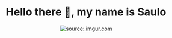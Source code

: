 <div align="center">
<h1 aling="center"> Hello there 👋, my name is Saulo</h1>

<a href="https://imgur.com/cD24dbt"><img src="https://i.imgur.com/cD24dbt.png" title="source: imgur.com" /></a>
<!--
**SauloCejas/SauloCejas** is a ✨ _special_ ✨ repository because its `README.md` (this file) appears on your GitHub profile.

Here are some ideas to get you started:

- 🔭 I’m currently working on ...
- 🌱 I’m currently learning ...
- 👯 I’m looking to collaborate on ...
- 🤔 I’m looking for help with ...
- 💬 Ask me about ...
- 📫 How to reach me: ...
- 😄 Pronouns: ...
- ⚡ Fun fact: ...
-->
